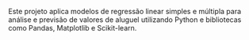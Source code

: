 Este projeto aplica modelos de regressão linear simples e múltipla para análise e previsão de valores de aluguel utilizando Python e bibliotecas como Pandas, Matplotlib e Scikit-learn.
